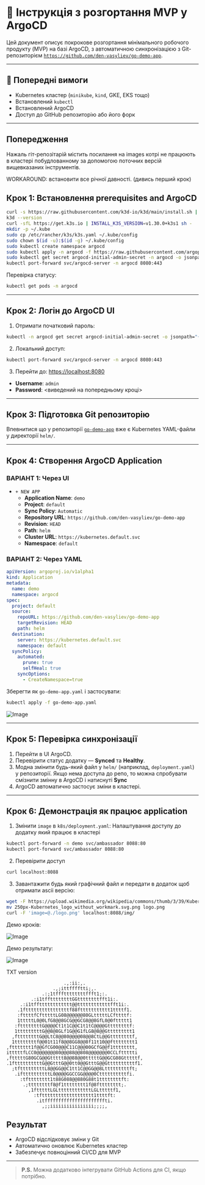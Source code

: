 # 🚀 Інструкція з розгортання MVP у ArgoCD

Цей документ описує покрокове розгортання мінімального робочого продукту (MVP) на базі ArgoCD, з автоматичною синхронізацією з Git-репозиторієм [`https://github.com/den-vasyliev/go-demo-app`](https://github.com/den-vasyliev/go-demo-app).

---

## 🔧 Попередні вимоги

- Kubernetes кластер (`minikube`, `kind`, GKE, EKS тощо)
- Встановлений `kubectl`
- Встановлений ArgoCD
- Доступ до GitHub репозиторію або його форк

---

## Попередження
Нажаль гіт-репозітарій містить посилання на images котрі не працюють в кластері побудлованному за допомогою поточних версій вищевказаних інструментів.

WORKAROUND: встановити все річної давності. (дивись перший крок)

## Крок 1: Встановлення prerequisites and ArgoCD

```bash
curl -s https://raw.githubusercontent.com/k3d-io/k3d/main/install.sh | TAG=v5.6.3 bash
k3d --version
curl -sfL https://get.k3s.io | INSTALL_K3S_VERSION=v1.30.0+k3s1 sh -
mkdir -p ~/.kube
sudo cp /etc/rancher/k3s/k3s.yaml ~/.kube/config
sudo chown $(id -u):$(id -g) ~/.kube/config
sudo kubectl create namespace argocd
sudo kubectl apply -n argocd -f https://raw.githubusercontent.com/argoproj/argo-cd/v2.8.16/manifests/install.yaml
sudo kubectl get secret argocd-initial-admin-secret -n argocd -o jsonpath="{.data.password}" | base64 -d && echo
kubectl port-forward svc/argocd-server -n argocd 8080:443
```

Перевірка статусу:

```bash
kubectl get pods -n argocd
```

---

## Крок 2: Логін до ArgoCD UI

1. Отримати початковий пароль:

```bash
kubectl -n argocd get secret argocd-initial-admin-secret -o jsonpath="{.data.password}" | base64 -d && echo
```

2. Локальний доступ:

```bash
kubectl port-forward svc/argocd-server -n argocd 8080:443
```

3. Перейти до: [https://localhost:8080](https://localhost:8080)

- **Username**: `admin`
- **Password**: <виведений на попередньому кроці>

---

## Крок 3: Підготовка Git репозиторію

Впевнитися що у репозиторії [`go-demo-app`](https://github.com/den-vasyliev/go-demo-app) вже є Kubernetes YAML-файли у директорії `helm/`.

---

## Крок 4: Створення ArgoCD Application

### ВАРІАНТ 1: Через UI

- `+ NEW APP`
  - **Application Name**: `demo`
  - **Project**: `default`
  - **Sync Policy**: `Automatic`
  - **Repository URL**: `https://github.com/den-vasyliev/go-demo-app`
  - **Revision**: `HEAD`
  - **Path**: `helm`
  - **Cluster URL**: `https://kubernetes.default.svc`
  - **Namespace**: `default`

### ВАРІАНТ 2: Через YAML

```yaml
apiVersion: argoproj.io/v1alpha1
kind: Application
metadata:
  name: demo
  namespace: argocd
spec:
  project: default
  source:
    repoURL: https://github.com/den-vasyliev/go-demo-app
    targetRevision: HEAD
    path: helm
  destination:
    server: https://kubernetes.default.svc
    namespace: default
  syncPolicy:
    automated:
      prune: true
      selfHeal: true
    syncOptions:
      - CreateNamespace=true
```

Зберегти як `go-demo-app.yaml` і застосувати:

```bash
kubectl apply -f go-demo-app.yaml
```

![Image](../.data/ArgoCDdash.png)

---

## Крок 5: Перевірка синхронізації

1. Перейти в UI ArgoCD.
2. Перевірити статус додатку — **Synced** та **Healthy**.
3. Модна змінити будь-який файл у `helm/` (наприклад, `deployment.yaml`) у репозиторії. Якщо нема доступа до репо, то можна спробувати смізнити змінну в ArgoCD і натиснуті **Sync**
4. ArgoCD автоматично застосує зміни в кластері.

---

## Крок 6: Демонстрація як працює application

1. Змінити `image` в `k8s/deployment.yaml`:
Налаштування доступу до додатку який працює в кластері
```bash
kubectl port-forward -n demo svc/ambassador 8088:80
kubectl port-forward svc/ambassador 8088:80
```

2. Перевірити доступ
```bash
curl localhost:8088
```
3. Завантажити будь який графічний файл и передати в додаток щоб отримати ascii версію:
```bash
wget -F https://upload.wikimedia.org/wikipedia/commons/thumb/3/39/Kubernetes_logo_without_workmark.svg/250px-Kubernetes_logo_without_workmark.svg.png
mv 250px-Kubernetes_logo_without_workmark.svg.png logo.png
curl -F 'image=@./logo.png' localhost:8088/img/
```

Демо кроків:

![Image](../.data/argocdimagedemo.gif)

Демо результату:

![Image](../.data/asciilogo.png)

TXT version

```text
                     .,:ii:,.
                 .,;ittfffftti;,.
             .:;1tfffttttttttffft1;:.
         .:i1tffttttttttGGttttttttfft1i:.
     .:i1tfftttttttttttt@@ttttttttttttfft1i:.
    .1fttttttttttttttttf88fttttttttttt1ttttf1.
    :fttttfCftttttLG08@@@@@@80GLtttttLCfttttf:
    1tttttL0@0LfG8@@8GCG@@GCG8@@8GfL0@0fttttt1
   :fttttttttG@@@@Ct1t1C@@C1t1tC@@@@Gttttttttf:
   1tttttttttG@@8@8GLf1G@@G1fLG8@8@@Gttttttttt1
  ,fttttttttG@@LtC8@@80@@@@08@@8CtL@@Gttttttttf,
  1ttttttttf@@01t11f8@@8GG8@@8f11t10@@ftttttttt1
,fttttttt1f@@GfCG00@@@C11C@@@00GCfG@@f1tttttttt,
itttttfLCC0@@@@@@@80@@@88@@808@@@@@@@0CCLfttttti
,ftttttG80GCG@@Gttttt8@@88@@0tttttG@@GCG08Gtttttf,
.1fttttttttttG@@GtttG@@0tt0@@GtttG@@Gttttttttttf1.
  ;tftttttttttL8@@GG@@C1tt1C@@GG@@8Ltttttttttft;
   .ifttttttttttL0@@@@GGCCGG@@@@0Cttttttttttfi.
     :tftttttttt1t88G088@@880G88t1ttttttttft:
      .;ttttttttf8@f1tttttttt1f@8ftttttttt;.
        ,1ftttttLGLttttttttttttLGLtttttf1,
          :tfttttttttttttttttttt1ttttft:
           .itffffffffffffffffffffffti.
             ,;;iiiiiiiiiiiiiiii;;;;,
```

## Результат

- ArgoCD відслідковує зміни у Git
- Автоматично оновлює Kubernetes кластер
- Забезпечує повноцінний CI/CD для MVP

---

> **P.S.** Можна додатково інтегрувати GitHub Actions для CI, якщо потрібно.
